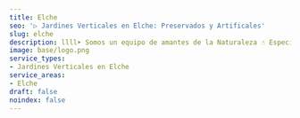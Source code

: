 ```yaml
---
title: Elche
seo: '▷ Jardines Verticales en Elche: Preservados y Artificales'
slug: elche
description: llll➤ Somos un equipo de amantes de la Naturaleza ☝ Especializadas en Diseño de Interiores con Jardines Verticales en Elche.
image: base/logo.png
service_types:
- Jardines Verticales en Elche
service_areas:
- Elche
draft: false
noindex: false
---
```


